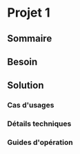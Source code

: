 # Projet 1
## Sommaire
## Besoin
## Solution
### Cas d'usages
### Détails techniques
### Guides d'opération

